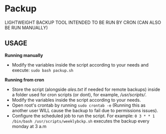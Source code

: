 # Packup
LIGHTWEIGHT BACKUP TOOL INTENDED TO BE RUN BY CRON (CAN ALSO BE RUN MANUALLY)

## USAGE
**Running manually**
* Modify the variables inside the script according to your needs and execute:
`sudo bash packup.sh` 

**Running from cron**
* Store the script (alongside *ales.txt* if needed for remote backups) inside a folder used for cron scripts (or dont), for example, */usr/scripts/*.
* Modify the variables inside the script according to your needs.
* Open root's crontab by running `sudo crontab -e` (Running this as another user WILL cause the backup to fail due to permissions issues).
* Configure the scheduled job to run the script. For example: 
`0 3 * * 1 /bin/bash /usr/scripts/weeklybckp.sh` 
executes the backup every monday at 3 a.m

